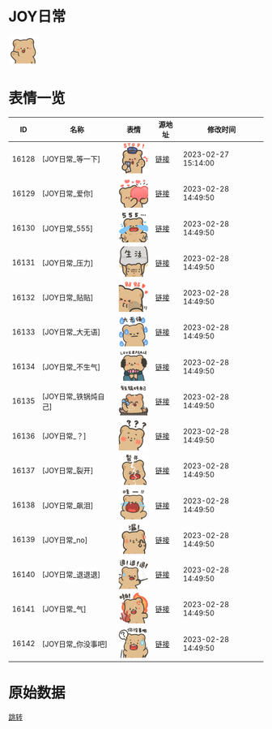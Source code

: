 # JOY日常

<img src="./cover.png" height="60" alt="cover" />

# 表情一览

|ID|名称|表情|源地址|修改时间|
|----|----|----|----|----|
|16128|[JOY日常_等一下]|<img src="./pic/016128_%5BJOY日常_等一下%5D.png" height="60" alt="等一下"/>|[链接](https://i0.hdslb.com/bfs/garb/55f007a54ee16192e17587486d4b5cdfcc752db2.png)|2023-02-27 15:14:00|
|16129|[JOY日常_爱你]|<img src="./pic/016129_%5BJOY日常_爱你%5D.png" height="60" alt="爱你"/>|[链接](https://i0.hdslb.com/bfs/garb/838c643244d1dc85fe53d0c90f0e238ed586097b.png)|2023-02-28 14:49:50|
|16130|[JOY日常_555]|<img src="./pic/016130_%5BJOY日常_555%5D.png" height="60" alt="555"/>|[链接](https://i0.hdslb.com/bfs/garb/309f79a38bbc75aed5a13834f36676b1658911b5.png)|2023-02-28 14:49:50|
|16131|[JOY日常_压力]|<img src="./pic/016131_%5BJOY日常_压力%5D.png" height="60" alt="压力"/>|[链接](https://i0.hdslb.com/bfs/garb/0b44186024975ca30a4e18a271bb65e01043278c.png)|2023-02-28 14:49:50|
|16132|[JOY日常_贴贴]|<img src="./pic/016132_%5BJOY日常_贴贴%5D.png" height="60" alt="贴贴"/>|[链接](https://i0.hdslb.com/bfs/garb/41d184df6cd1c9928c23626454dbddaf9576f859.png)|2023-02-28 14:49:50|
|16133|[JOY日常_大无语]|<img src="./pic/016133_%5BJOY日常_大无语%5D.png" height="60" alt="大无语"/>|[链接](https://i0.hdslb.com/bfs/garb/31d62060fecaeb772cc8d3371b78ba24d821e5d1.png)|2023-02-28 14:49:50|
|16134|[JOY日常_不生气]|<img src="./pic/016134_%5BJOY日常_不生气%5D.png" height="60" alt="不生气"/>|[链接](https://i0.hdslb.com/bfs/garb/87bdc8daac6a7c050a525542c543bd3f37910596.png)|2023-02-28 14:49:50|
|16135|[JOY日常_铁锅炖自己]|<img src="./pic/016135_%5BJOY日常_铁锅炖自己%5D.png" height="60" alt="铁锅炖自己"/>|[链接](https://i0.hdslb.com/bfs/garb/90cb8dab275a8358cd0f51fb0ce4776ed745be8c.png)|2023-02-28 14:49:50|
|16136|[JOY日常_？]|<img src="./pic/016136_%5BJOY日常_？%5D.png" height="60" alt="？"/>|[链接](https://i0.hdslb.com/bfs/garb/4ee4d7980876d693cadfc385e7a31d29edc15846.png)|2023-02-28 14:49:50|
|16137|[JOY日常_裂开]|<img src="./pic/016137_%5BJOY日常_裂开%5D.png" height="60" alt="裂开"/>|[链接](https://i0.hdslb.com/bfs/garb/acdb545e0370a0696bdfb4352540777214fbfa0a.png)|2023-02-28 14:49:50|
|16138|[JOY日常_飙泪]|<img src="./pic/016138_%5BJOY日常_飙泪%5D.png" height="60" alt="飙泪"/>|[链接](https://i0.hdslb.com/bfs/garb/bb636cc38537867b236bae19702dd7e6a46fd81d.png)|2023-02-28 14:49:50|
|16139|[JOY日常_no]|<img src="./pic/016139_%5BJOY日常_no%5D.png" height="60" alt="no"/>|[链接](https://i0.hdslb.com/bfs/garb/48677d3bb8347440dbb358e0c674c7eed50abd3f.png)|2023-02-28 14:49:50|
|16140|[JOY日常_退退退]|<img src="./pic/016140_%5BJOY日常_退退退%5D.png" height="60" alt="退退退"/>|[链接](https://i0.hdslb.com/bfs/garb/eeb11e6bf139d6b968f4835914d6dc09f1a1a8e9.png)|2023-02-28 14:49:50|
|16141|[JOY日常_气]|<img src="./pic/016141_%5BJOY日常_气%5D.png" height="60" alt="气"/>|[链接](https://i0.hdslb.com/bfs/garb/758ef79af0c806f0e19965c0ea279f43790eecb6.png)|2023-02-28 14:49:50|
|16142|[JOY日常_你没事吧]|<img src="./pic/016142_%5BJOY日常_你没事吧%5D.png" height="60" alt="你没事吧"/>|[链接](https://i0.hdslb.com/bfs/garb/b8d4a2957432fa7c236649f3b22677b8dff26b61.png)|2023-02-28 14:49:50|

# 原始数据

[跳转](./raw.json)

